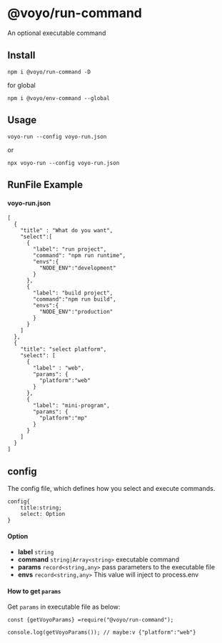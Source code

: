 @voyo/run-command
===
An optional executable command

Install
---
```
npm i @voyo/run-command -D
```
for global
```
npm i @voyo/env-command --global
```


Usage
---

```
voyo-run --config voyo-run.json
```
or
```
npx voyo-run --config voyo-run.json
```

RunFile Example
---
#### voyo-run.json
```
[
  {
    "title" : "What do you want",
    "select":[
      {
        "label": "run project",
        "command": "npm run runtime",
        "envs":{
          "NODE_ENV":"development"
        }
      },
      {
        "label": "build project",
        "command":"npm run build",
        "envs":{
          "NODE_ENV":"production"
        }
      }
    ]
  },
  {
    "title": "select platform",
    "select": [
      {
        "label" : "web",
        "params": {
          "platform":"web"
        }
      },
      {
        "label": "mini-program",
        "params": {
          "platform":"mp"
        }
      }
    ]
  }
]
```

config 
---

The config file, which defines how you select and execute commands.
```
config{
    title:string;
    select: Option
}
```
#### Option

- **label** `string`
- **command** `string|Array<string>` executable command
- **params** `record<string,any>` pass parameters to the executable file
- **envs** `record<string,any>`  This value will inject to process.env 

#### How to get `params`
Get `params` in executable file as below:
```
const {getVoyoParams} =require("@voyo/run-command");

console.log(getVoyoParams()); // maybe:v {"platform":"web"}
```

